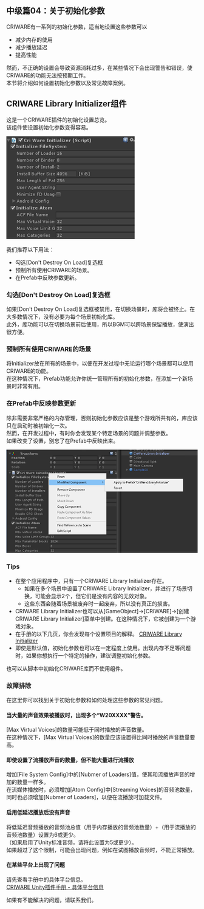 ## 中级篇04：关于初始化参数
CRIWARE有一系列的初始化参数，适当地设置这些参数可以
* 减少内存的使用
* 减少播放延迟
* 提高性能

然而，不正确的设置会导致资源消耗过多，在某些情况下会出现警告和错误，使CRIWARE的功能无法按预期工作。<br/>
本节将介绍如何设置初始化参数以及常见故障案例。

## CRIWARE Library Initializer组件
这是一个CRIWARE插件的初始化设置总览。<br/>
该组件使设置初始化参数变得容易。

![](images/Unity04_01.png)

我们推荐以下用法：
* 勾选[Don't Destroy On Load]复选框
* 预制所有使用CRIWARE的场景。
* 在Prefab中反映参数更新。

### 勾选[Don't Destroy On Load]复选框
如果[Don't Destroy On Load]复选框被禁用，在切换场景时，库将会被终止。在大多数情况下，没有必要为每个场景初始化库。<br/>
此外，库功能可以在切换场景前后使用，所以BGM可以跨场景保留播放，使演出很方便。

### 预制所有使用CRIWARE的场景
将Initializer放在所有的场景中，以便在开发过程中无论运行哪个场景都可以使用CRIWARE的功能。<br/>
在这种情况下，Prefab功能允许你统一管理所有的初始化参数，在添加一个新场景时非常有用。

### 在Prefab中反映参数更新
除非需要非常严格的内存管理，否则初始化参数应该是整个游戏所共有的，库应该只在启动时被初始化一次。<br/>
然而，在开发过程中，有时你会发现某个特定场景的问题并调整参数。<br/>
如果改变了设置，别忘了在Prefab中反映出来。

![](images/Unity04_02.png)

### Tips
* 在整个应用程序中，只有一个CRIWARE Library Initializer存在。
  * 如果在多个场景中设置了CRIWARE Library Initializer，并进行了场景切换，可能会显示2个，但它们是没有内容的无效对象。
  * 这些东西会随着场景被废弃时一起废弃，所以没有真正的损害。
* CRIWARE Library Initializer也可以从[GameObject]->[CRIWARE]->[创建CRIWARE Library Initializer]菜单中创建。在这种情况下，它被创建为一个游戏对象。
* 在手册的以下几页，你会发现每个设置项目的解释。
<a href="https://game.criware.jp/manual/unity_plugin/jpn/contents/cri4u_component_initializer.html" target="_blank">CRIWARE Library Initializer</a>
* 即使是默认值，初始化参数也可以在一定程度上使用。出现内存不足等问题时，如果你想执行一个特定的操作，建议调整初始化参数。

也可以从脚本中初始化CRIWARE库而不使用组件。

### 故障排除
在这里你可以找到关于初始化参数和如何处理这些参数的常见问题。
#### 当大量的声音效果被播放时，出现多个“W20XXXX”警告。
[Max Virtual Voices]的数量可能低于同时播放的声音数量。<br/>
在这种情况下，[Max Virtual Voices]的数量应该设置得比同时播放的声音数量要高。

#### 即使设置了流播放声音的数量，但不能大量进行流播放
增加[File System Config]中的[Nubmer of Loaders]值，使其和流播放声音的增加的数量一样多。<br/>
在流媒体播放时，必须增加[Atom Config]中[Streaming Voices]的音频池数量，同时也必须增加[Nubmer of Loaders]，以便在流播放时加载文件。

#### 启用低延迟播放后没有声音
将低延迟音频播放的音频池总值（用于内存播放的音频池数量）+（用于流播放的音频池数量）设置为6或更少。<br/>
（如果启用了Unity标准音频，请将此设置为5或更少）。<br/>
如果超过了这个限制，可能会出现问题，例如在试图播放音频时，不能正常播放。

#### 在某些平台上出现了问题
请先查看手册中的具体平台信息。<br/>
<a href="https://game.criware.jp/manual/unity_plugin/jpn/contents/cri4u_tgtspc.html" target="_blank">CRIWARE Unity插件手册 - 具体平台信息</a>

如果有不能解决的问题，请联系我们。
  